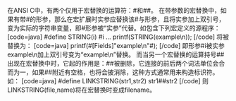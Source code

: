 在ANSI C中，有两个仅用于宏替换的运算符：#和##。
在带参数的宏替换中，如果有带#的形参，那么在宏扩展时实参应替换该#与形参，且将实参加上双引号，变为实际的字符串变量，即#形参被“实参”代替。如包含下列宏定义的源程序：
[code=java]
#define STRING(i) #i
…
printf(STRING(example\n));
[/code]
将被替换为：
[code=java]
printf(#[Fields]"example\n"#);
[/code]
即形参#i被实参example\n加上双引号变为“example\n”替换。
而当另一个宏替换的运算持号##出现在宏替换中时，它起的作用是：##被删除，它连接的前后两个词法单位会合而为一，如果##附近有空格，也将会披消除，这种方式通常用来构造标识符。如：
[code=java]
#define LINKSTRING(str1,str2) str1##str2
[/code]
则LINKSTRING(file,name)将在宏替换时变成filename。